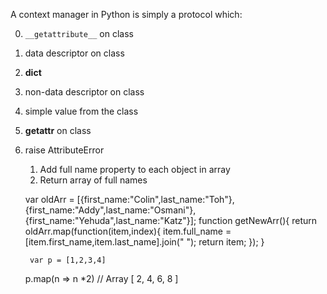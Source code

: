 A context manager in Python is simply a protocol which:


0) `__getattribute__` on class
1) data descriptor on class
2) __dict__
3) non-data descriptor on class
4) simple value from the class
5) __getattr__ on class
6) raise AttributeError



    1) Add full name property to each object in array
    2) Return array of full names

    var oldArr = [{first_name:"Colin",last_name:"Toh"},{first_name:"Addy",last_name:"Osmani"},{first_name:"Yehuda",last_name:"Katz"}];
    function getNewArr(){
        return oldArr.map(function(item,index){
            item.full_name = [item.first_name,item.last_name].join(" ");
            return item;
        });
    }



        var p = [1,2,3,4]
    p.map(n => n *2)
    // Array [ 2, 4, 6, 8 ]

